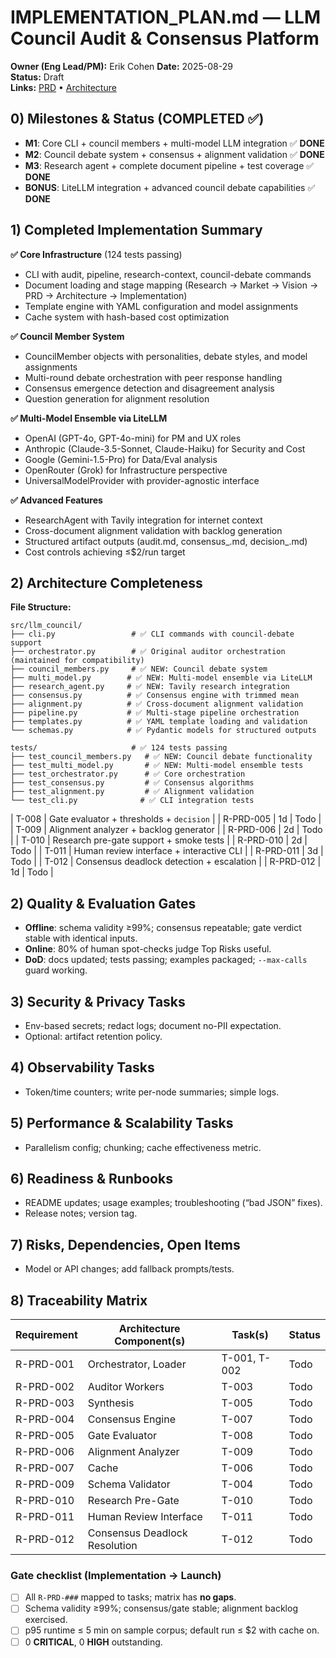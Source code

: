 # IMPLEMENTATION_PLAN.md — LLM Council Audit & Consensus Platform

**Owner (Eng Lead/PM):** Erik Cohen 
**Date:** 2025-08-29  
**Status:** Draft  
**Links:** [PRD](./PRD.md) • [Architecture](./ARCHITECTURE.md)

## 0) Milestones & Status (COMPLETED ✅)
- **M1**: Core CLI + council members + multi-model LLM integration ✅ **DONE**
- **M2**: Council debate system + consensus + alignment validation ✅ **DONE**  
- **M3**: Research agent + complete document pipeline + test coverage ✅ **DONE**
- **BONUS**: LiteLLM integration + advanced council debate capabilities ✅ **DONE**

## 1) Completed Implementation Summary

**✅ Core Infrastructure** (124 tests passing)
- CLI with audit, pipeline, research-context, council-debate commands
- Document loading and stage mapping (Research → Market → Vision → PRD → Architecture → Implementation)
- Template engine with YAML configuration and model assignments
- Cache system with hash-based cost optimization

**✅ Council Member System** 
- CouncilMember objects with personalities, debate styles, and model assignments
- Multi-round debate orchestration with peer response handling
- Consensus emergence detection and disagreement analysis
- Question generation for alignment resolution

**✅ Multi-Model Ensemble via LiteLLM**
- OpenAI (GPT-4o, GPT-4o-mini) for PM and UX roles
- Anthropic (Claude-3.5-Sonnet, Claude-Haiku) for Security and Cost
- Google (Gemini-1.5-Pro) for Data/Eval analysis  
- OpenRouter (Grok) for Infrastructure perspective
- UniversalModelProvider with provider-agnostic interface

**✅ Advanced Features**
- ResearchAgent with Tavily integration for internet context
- Cross-document alignment validation with backlog generation
- Structured artifact outputs (audit.md, consensus_<DOC>.md, decision_<STAGE>.md)
- Cost controls achieving ≤$2/run target

## 2) Architecture Completeness

**File Structure:**
```
src/llm_council/
├── cli.py                 # ✅ CLI commands with council-debate support
├── orchestrator.py        # ✅ Original auditor orchestration (maintained for compatibility)
├── council_members.py     # ✅ NEW: Council debate system
├── multi_model.py        # ✅ NEW: Multi-model ensemble via LiteLLM
├── research_agent.py     # ✅ NEW: Tavily research integration
├── consensus.py          # ✅ Consensus engine with trimmed mean
├── alignment.py          # ✅ Cross-document alignment validation  
├── pipeline.py           # ✅ Multi-stage pipeline orchestration
├── templates.py          # ✅ YAML template loading and validation
└── schemas.py            # ✅ Pydantic models for structured outputs

tests/                     # ✅ 124 tests passing
├── test_council_members.py   # ✅ NEW: Council debate functionality
├── test_multi_model.py       # ✅ NEW: Multi-model ensemble tests
├── test_orchestrator.py      # ✅ Core orchestration
├── test_consensus.py         # ✅ Consensus algorithms
├── test_alignment.py         # ✅ Alignment validation
└── test_cli.py              # ✅ CLI integration tests
```
|   T-008 | Gate evaluator + thresholds + `decision`  |       | R-PRD-005     |       1d | Todo   |
|   T-009 | Alignment analyzer + backlog generator    |       | R-PRD-006     |       2d | Todo   |
|   T-010 | Research pre-gate support + smoke tests   |       | R-PRD-010     |       2d | Todo   |
|   T-011 | Human review interface + interactive CLI  |       | R-PRD-011     |       3d | Todo   |
|   T-012 | Consensus deadlock detection + escalation |       | R-PRD-012     |       1d | Todo   |

## 2) Quality & Evaluation Gates
- **Offline**: schema validity ≥99%; consensus repeatable; gate verdict stable with identical inputs.  
- **Online**: 80% of human spot-checks judge Top Risks useful.  
- **DoD**: docs updated; tests passing; examples packaged; `--max-calls` guard working.

## 3) Security & Privacy Tasks
- Env-based secrets; redact logs; document no-PII expectation.  
- Optional: artifact retention policy.

## 4) Observability Tasks
- Token/time counters; write per-node summaries; simple logs.

## 5) Performance & Scalability Tasks
- Parallelism config; chunking; cache effectiveness metric.

## 6) Readiness & Runbooks
- README updates; usage examples; troubleshooting (“bad JSON” fixes).  
- Release notes; version tag.

## 7) Risks, Dependencies, Open Items
- Model or API changes; add fallback prompts/tests.

## 8) Traceability Matrix
| Requirement | Architecture Component(s)     | Task(s)      | Status |
| ----------- | ----------------------------- | ------------ | ------ |
| R-PRD-001   | Orchestrator, Loader          | T-001, T-002 | Todo   |
| R-PRD-002   | Auditor Workers               | T-003        | Todo   |
| R-PRD-003   | Synthesis                     | T-005        | Todo   |
| R-PRD-004   | Consensus Engine              | T-007        | Todo   |
| R-PRD-005   | Gate Evaluator                | T-008        | Todo   |
| R-PRD-006   | Alignment Analyzer            | T-009        | Todo   |
| R-PRD-007   | Cache                         | T-006        | Todo   |
| R-PRD-009   | Schema Validator              | T-004        | Todo   |
| R-PRD-010   | Research Pre-Gate             | T-010        | Todo   |
| R-PRD-011   | Human Review Interface        | T-011        | Todo   |
| R-PRD-012   | Consensus Deadlock Resolution | T-012        | Todo   |

### Gate checklist (Implementation → Launch)
- [ ] All `R-PRD-###` mapped to tasks; matrix has **no gaps**.  
- [ ] Schema validity ≥99%; consensus/gate stable; alignment backlog exercised.  
- [ ] p95 runtime ≤ 5 min on sample corpus; default run ≤ $2 with cache on.  
- [ ] 0 **CRITICAL**, 0 **HIGH** outstanding.

